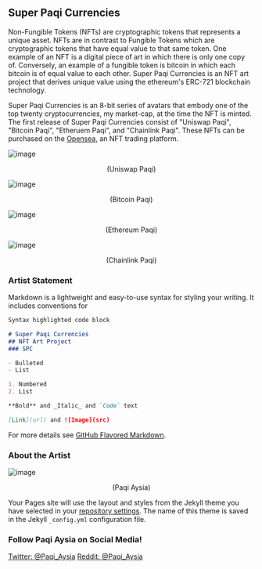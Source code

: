 ## Super Paqi Currencies

Non-Fungible Tokens (NFTs) are cryptographic tokens that represents a unique asset. NFTs are in contrast to Fungible Tokens which are cryptographic tokens that have equal value to that same token. One example of an NFT is a digital piece of art in which there is only one copy of. Conversely, an example of a fungible token is bitcoin in which each bitcoin is of equal value to each other. Super Paqi Currencies is an NFT art project that derives unique value using the ethereum's ERC-721 blockchain technology.

Super Paqi Currencies is an 8-bit series of avatars that embody one of the top twenty cryptocurrencies, my market-cap, at the time the NFT is minted. The first release of Super Paqi Currencies consist of "Uniswap Paqi", "Bitcoin Paqi", "Etheruem Paqi", and "Chainlink Paqi". These NFTs can be purchased on the [Opensea](https://opensea.io/), an NFT trading platform. 

![image](https://gateway.pinata.cloud/ipfs/QmTeNrkVUgJWejSrNNAqrdiEhL3gzRiNVNxmHkRELU3j5D/UniswapPaqi.png) 
<p align="center">(Uniswap Paqi)</p>

![image](https://gateway.pinata.cloud/ipfs/Qmf15SkvfEacc1DAMR2nqntC4u51FiRVaHz65do5PWLGzs/BitcoinPaqi.png) 
<p align="center">(Bitcoin Paqi)</p>


![image](https://gateway.pinata.cloud/ipfs/QmckziiSG228YsRpJbrNba9spgDrSr8FKtZUnWfGeR3o1E) 
<p align="center">(Ethereum Paqi)</p>


![image](https://gateway.pinata.cloud/ipfs/Qmctuoak5SGcmxfTDdrivnh77Bo6Kw9eQE4KSv5F9id4Vo/ChainlinkPaqi.png) 
<p align="center">(Chainlink Paqi)</p>

### Artist Statement

Markdown is a lightweight and easy-to-use syntax for styling your writing. It includes conventions for

```markdown
Syntax highlighted code block

# Super Paqi Currencies
## NFT Art Project
### SPC

- Bulleted
- List

1. Numbered
2. List

**Bold** and _Italic_ and `Code` text

[Link](url) and ![Image](src)
```

For more details see [GitHub Flavored Markdown](https://guides.github.com/features/mastering-markdown/).

### About the Artist

![image](https://gateway.pinata.cloud/ipfs/QmTcdTL3jYHgPo5USWfKUNPPAoNRWzA7bkD1BnhmWYZuoX) 
<p align="center">(Paqi Aysia)</p>

Your Pages site will use the layout and styles from the Jekyll theme you have selected in your [repository settings](https://github.com/Paqi-Aysia/Paqi-Aysia.github.io/settings). The name of this theme is saved in the Jekyll `_config.yml` configuration file.

### Follow Paqi Aysia on Social Media!

[Twitter: @Paqi_Aysia](https://twitter.com/Paqi_Aysia)
[Reddit: @Paqi_Aysia](https://www.reddit.com/user/Paqi_Aysia/)
